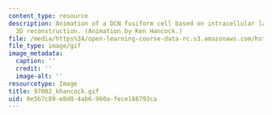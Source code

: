 ```yaml
---
content_type: resource
description: Animation of a DCN fusiform cell based on intracellular labeling and
  3D reconstruction. (Animation by Ken Hancock.)
file: /media/https%3A/open-learning-course-data-rc.s3.amazonaws.com/hst-722j-brain-mechanisms-for-hearing-and-speech-fall-2005/0e5b7c89e8d04ab6960afece188793ca_97002_khancock.gif
file_type: image/gif
image_metadata:
  caption: ''
  credit: ''
  image-alt: ''
resourcetype: Image
title: 97002_khancock.gif
uid: 0e5b7c89-e8d0-4ab6-960a-fece188793ca
---
```


